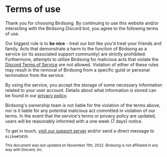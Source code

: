 # Terms of use

Thank you for choosing Birdsong. By continuing to use this website and/or interacting with the Birdsong Discord bot, you agree to the following terms of use.

Our biggest rule is to **be nice** - treat our bot like you'd treat your friends and family. Acts that demonstrate a harm to the function of Birdsong as a service (or its associated support community) are strictly prohibited. Furthermore, attempts to utilize Birdsong for malicious acts that violate the [Discord Terms of Service](https://discord.com/terms) are not allowed. Violation of either of these rules may result in the removal of Birdsong from a specific guild or personal termination from the service.

By using the service, you accept the storage of some necessary information related to your user account. Details about what information is stored can be found in our [privacy policy](/terms/privacy).

Birdsong's ownership team is not liable for the violation of the terms above, nor is it liable for any potential malicious act committed in violation of our terms. In the event that the service's terms or privacy policy are updated, users will be reasonably informed with a one week (7 days) notice.

To get in touch, [visit our support server](https://discord.gg/4EzY2hmrTF) and/or send a direct message to `miike#3459`.

<sub>This document was last updated on November 11th, 2022. Birdsong is not affiliated in any way with Discord, Inc.</sub>
